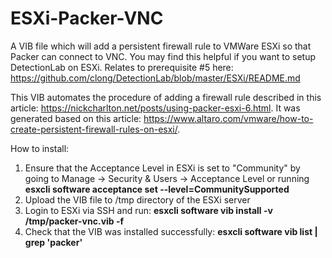 # ESXi-Packer-VNC
A VIB file which will add a persistent firewall rule to VMWare ESXi so that Packer can connect to VNC. You may find this helpful if you want to setup DetectionLab on ESXi. Relates to prerequisite #5 here: https://github.com/clong/DetectionLab/blob/master/ESXi/README.md

This VIB automates the procedure of adding a firewall rule described in this article: https://nickcharlton.net/posts/using-packer-esxi-6.html. It was generated based on this article: https://www.altaro.com/vmware/how-to-create-persistent-firewall-rules-on-esxi/.

How to install:
1. Ensure that the Acceptance Level in ESXi is set to "Community" by going to Manage -> Security & Users -> Acceptance Level or running **esxcli software acceptance set --level=CommunitySupported**
2. Upload the VIB file to /tmp directory of the ESXi server
3. Login to ESXi via SSH and run: **esxcli software vib install -v /tmp/packer-vnc.vib -f**
4. Check that the VIB was installed successfully: **esxcli software vib list | grep 'packer'**
